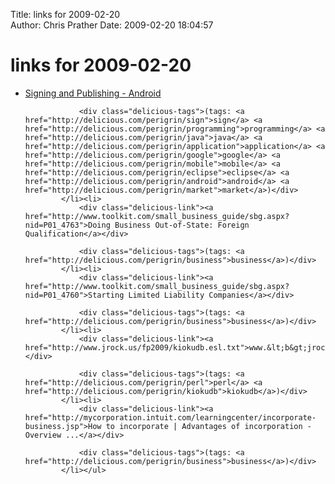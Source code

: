 Title: links for 2009-02-20  
Author: Chris Prather
Date: 2009-02-20 18:04:57

# links for 2009-02-20
<ul class="delicious"><li>
                <div class="delicious-link"><a href="http://code.google.com/android/devel/sign-publish.html">Signing and Publishing - Android</a></div>
                
                <div class="delicious-tags">(tags: <a href="http://delicious.com/perigrin/sign">sign</a> <a href="http://delicious.com/perigrin/programming">programming</a> <a href="http://delicious.com/perigrin/java">java</a> <a href="http://delicious.com/perigrin/application">application</a> <a href="http://delicious.com/perigrin/google">google</a> <a href="http://delicious.com/perigrin/mobile">mobile</a> <a href="http://delicious.com/perigrin/eclipse">eclipse</a> <a href="http://delicious.com/perigrin/android">android</a> <a href="http://delicious.com/perigrin/market">market</a>)</div>
            </li><li>
                <div class="delicious-link"><a href="http://www.toolkit.com/small_business_guide/sbg.aspx?nid=P01_4763">Doing Business Out-of-State: Foreign Qualification</a></div>
                
                <div class="delicious-tags">(tags: <a href="http://delicious.com/perigrin/business">business</a>)</div>
            </li><li>
                <div class="delicious-link"><a href="http://www.toolkit.com/small_business_guide/sbg.aspx?nid=P01_4760">Starting Limited Liability Companies</a></div>
                
                <div class="delicious-tags">(tags: <a href="http://delicious.com/perigrin/business">business</a>)</div>
            </li><li>
                <div class="delicious-link"><a href="http://www.jrock.us/fp2009/kiokudb.esl.txt">www.&lt;b&gt;jrock.us&lt;/b&gt;/fp2009/kiokudb.esl.txt</a></div>
                
                <div class="delicious-tags">(tags: <a href="http://delicious.com/perigrin/perl">perl</a> <a href="http://delicious.com/perigrin/kiokudb">kiokudb</a>)</div>
            </li><li>
                <div class="delicious-link"><a href="http://mycorporation.intuit.com/learningcenter/incorporate-business.jsp">How to incorporate | Advantages of incorporation - Overview ...</a></div>
                
                <div class="delicious-tags">(tags: <a href="http://delicious.com/perigrin/business">business</a>)</div>
            </li></ul>
